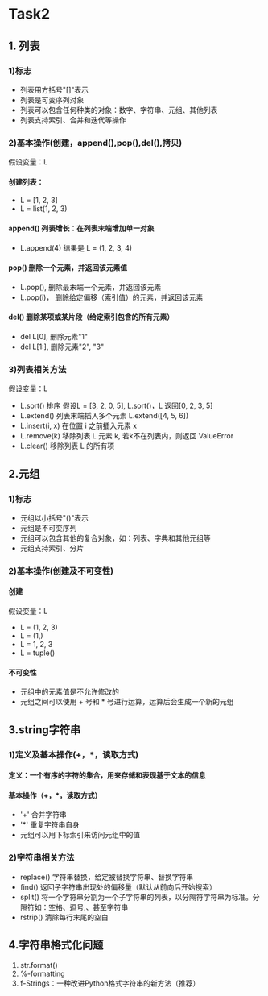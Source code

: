 # Task2 


## 1. 列表
### 1)标志
- 列表用方括号"[]"表示
- 列表是可变序列对象
- 列表可以包含任何种类的对象：数字、字符串、元组、其他列表
- 列表支持索引、合并和迭代等操作

### 2)基本操作(创建，append(),pop(),del(),拷贝)
假设变量：L
#### 创建列表：
- L = [1, 2, 3]
- L = list(1, 2, 3)
#### append()  列表增长：在列表末端增加单一对象
- L.append(4) 结果是 L = (1, 2, 3, 4)
#### pop() 删除一个元素，并返回该元素值
- L.pop(), 删除最末端一个元素，并返回该元素
- L.pop(i)， 删除给定偏移（索引值）的元素，并返回该元素
#### del() 删除某项或某片段（给定索引包含的所有元素）
- del L[0], 删除元素"1"
- del L[1:], 删除元素"2", "3"
### 3)列表相关方法 
假设变量：L
- L.sort() 排序 假设L = [3, 2, 0, 5], L.sort()，L 返回[0, 2, 3, 5]
- L.extend() 列表末端插入多个元素 L.extend([4, 5, 6])
- L.insert(i, x) 在位置 i 之前插入元素 x
- L.remove(k) 移除列表 L 元素 k, 若k不在列表内，则返回 ValueError
- L.clear() 移除列表 L 的所有项
## 2.元组
### 1)标志
- 元组以小括号"()"表示
- 元组是不可变序列
- 元组可以包含其他的复合对象，如：列表、字典和其他元组等
- 元组支持索引、分片

### 2)基本操作(创建及不可变性)
#### 创建
假设变量：L
- L = (1, 2, 3)
- L = (1,)
- L = 1, 2, 3
- L = tuple()
#### 不可变性
- 元组中的元素值是不允许修改的
- 元组之间可以使用 + 号和 * 号进行运算，运算后会生成一个新的元组
## 3.string字符串
### 1)定义及基本操作(+，*，读取方式)
#### 定义：一个有序的字符的集合，用来存储和表现基于文本的信息
#### 基本操作（+，*，读取方式）
- '+' 合并字符串
- '*' 重复字符串自身
- 元组可以用下标索引来访问元组中的值
### 2)字符串相关方法
- replace() 字符串替换，给定被替换字符串、替换字符串
- find() 返回子字符串出现处的偏移量（默认从前向后开始搜索）
- split() 将一个字符串分割为一个子字符串的列表，以分隔符字符串为标准。分隔符如：空格、逗号,、甚至字符串
- rstrip() 清除每行末尾的空白
## 4.字符串格式化问题
1. str.format()
2. %-formatting
3. f-Strings：一种改进Python格式字符串的新方法（推荐）
